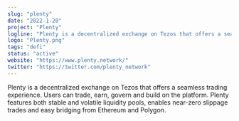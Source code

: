 ```yaml
---
slug: "plenty"
date: "2022-1-20"
project: "Plenty"
logline: "Plenty is a decentralized exchange on Tezos that offers a seamless trading experience. Users can trade, earn, govern and build on the platform."
logo: "Plenty.png"
tags: "defi"
status: "active"
website: "https://www.plenty.network/"
twitter: "https://twitter.com/plenty_network"
---
```


Plenty is a decentralized exchange on Tezos that offers a seamless trading experience. Users can trade, earn, govern and build on the platform. Plenty features both stable and volatile liquidity pools, enables near-zero slippage trades and easy bridging from Ethereum and Polygon.

